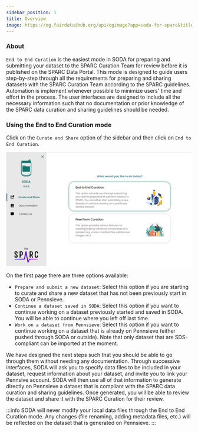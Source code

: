```yaml
---
sidebar_position: 1
title: Overview
image: https://og.fairdataihub.org/api/ogimage?app=soda-for-sparc&title=What%20is%20SODA%20for%20SPARC%3F&description=SODA%20(Software%20to%20Organize%20Data%20Automatically)%20for%20SPARC%20is%20a%20cross-platform%20desktop%20software%20that%20allows%20SPARC-funded%20researchers%20to%20easily%20comply%20with%20the%20FAIR%20SPARC%20Data%20curation%20and%20sharing%20guidelines.
---
```


### About

`End to End Curation` is the easiest mode in SODA for preparing and submitting your dataset to the SPARC Curation Team for review before it is published on the SPARC Data Portal. This mode is designed to guide users step-by-step through all the requirements for preparing and sharing datasets with the SPARC Curation Team according to the SPARC guidelines. Automation is implement whenever possible to minimize users' time and effort in the process. The user interfaces are designed to include all the necessary information such that no documentation or prior knowledge of the SPARC data curation and sharing guidelines should be needed.

### Using the End to End Curation mode

Click on the `Curate and Share` option of the sidebar and then click on `End to End Curation`.

![](https://github.com/fairdataihub/SODA-for-SPARC/blob/main/docs/documentation/Guided/endtoend.png?raw=true)

On the first page there are three options available:

- `Prepare and submit a new dataset`: Select this option if you are starting to curate and share a new dataset that has not been previously start in SODA or Pennsieve.
- `Continue a dataset saved in SODA`: Select this option if you want to continue working on a dataset previously started and saved in SODA. You will be able to continue where you left off last time.
- `Work on a dataset from Pennsieve`: Select this option if you want to continue working on a dataset that is already on Pennsieve (either pushed through SODA or outside). Note that only dataset that are SDS-compliant can be imported at the moment.

We have designed the next steps such that you should be able to go through them without needing any documentation. Through successive interfaces, SODA will ask you to specify data files to be included in your dataset, request information about your dataset, and invite you to link your Pennsive account. SODA will then use all of that information to generate directly on Pennsieve a dataset that is compliant with the SPARC data curation and sharing guidelines. Once generated, you will be able to review the dataset and share it with the SPARC Curation for their review.

:::info
SODA will never modify your local data files through the End to End Curation mode. Any changes (file renaming, adding metadata files, etc.) will be reflected on the dataset that is generated on Pennsieve.
:::

<PageFeedback />
